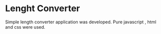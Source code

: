 # Lenght Converter
 Simple length converter application was developed. Pure javascript , html and css were used.
